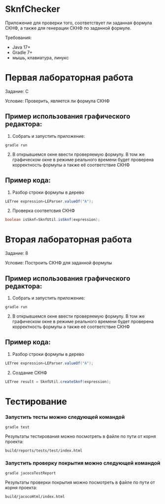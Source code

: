 # SknfChecker

Приложение для проверки того, соответствует ли заданная формула СКНФ, а также для генерации СКНФ по заданной формуле.

Требования:

* Java 17+
* Gradle 7+
* мышь, клавиатура, линукс

# Первая лабораторная работа

Задание: С

Условие: Проверить, является ли формула СКНФ

## Пример использования графического редактора:

1) Собрать и запустить приложение:

```shell
gradle run
```

2) В открывшемся окне ввести проверяемую формулу. В том же графическом окне в режиме реального времени будет проверена
   корректность формулы а также её соответствие СКНФ

## Пример кода:

1) Разбор строки формулы в дерево

```java
LETree expression=LEParser.valueOf("A");
```

2) Проверка соответсвия СКНФ

```java
boolean isSknf=SknfUtil.isSknf(expression);
```

# Вторая лабораторная работа

Задание: 8

Условие: Построить СКНФ для заданной формулы

## Пример использования графического редактора:

1) Собрать и запустить приложение:

```shell
gradle run
```

2) В открывшемся окне ввести проверяемую формулу. В том же графическом окне в режиме реального времени будет проверена
   корректность формулы а также её соответствие СКНФ

## Пример кода:

1) Разбор строки формулы в дерево

```java
LETree expression=LEParser.valueOf("A");
```

2) Создание СКНФ

```java
LETree result = SknfUtil.createSknf(expression);
```

# Тестирование

### Запустить тесты можно следующей командой

```shell
gradle test
```

Результаты тестирования можно посмотреть в файле по пути от корня проекта:

```shell
build/reports/tests/test/index.html
```

### Запустить проверку покрытия можно следующей командой

```shell
gradle jacocoTestReport
```

Результаты проверки покрытия можно посмотреть в файле по пути от корня проекта:

```shell
build/jacocoHtml/index.html
```
